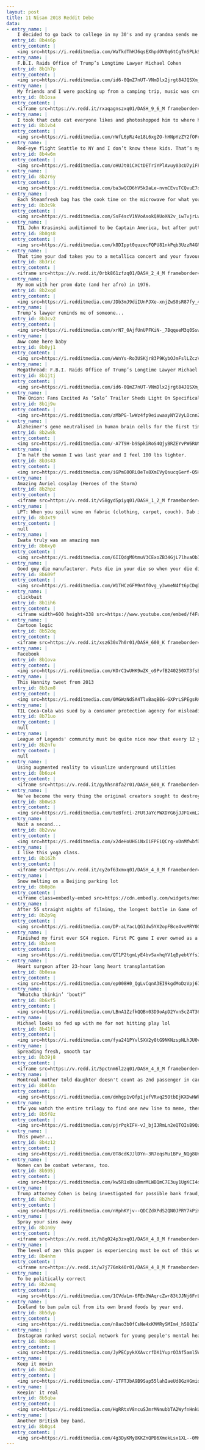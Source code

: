 ```yaml
---
layout: post
title: 11 Nisan 2018 Reddit Debe
data:
- entry_name: |
    I decided to go back to college in my 30's and my grandma sends me a card every month for support.
  entry_id: 8b4s6p
  entry_content: |
    <img src=https://i.redditmedia.com/WaTkdThHJ6qsEXhpdOV0q6tCgTnSPLkSpItHlQJE8a0.jpg?s=9c0caa5c34dfa92dd13b43f103fc8baf frameborder=0>
- entry_name: |
    F.B.I. Raids Office of Trump’s Longtime Lawyer Michael Cohen
  entry_id: 8b1h7p
  entry_content: |
    <img src=https://i.redditmedia.com/id6-0QmZ7nUT-VNmDlx2jrgt84JQSXm_OGuY5PeLowY.jpg?s=ee1dd4f534b9f277a893267325d7a145 frameborder=0>
- entry_name: |
    My friends and I were packing up from a camping trip, music was created, via bungee chord, and magic ensued...
  entry_id: 8b1osa
  entry_content: |
    <iframe src=https://v.redd.it/rxaqagnszxq01/DASH_9_6_M frameborder=0></iframe>
- entry_name: |
    I took that cute cat everyone likes and photoshopped him to where he belongs
  entry_id: 8b1vb4
  entry_content: |
    <img src=https://i.redditmedia.com/nWfL6pRz4e18L6xgZO-hHNpYzZY2fOFcMitG7BwEfWo.jpg?s=34356ba1a8285ae4f0542267c1d34012 frameborder=0>
- entry_name: |
    Red-eye flight Seattle to NY and I don’t know these kids. That’s my seat in the middle :(
  entry_id: 8b4w6m
  entry_content: |
    <img src=https://i.redditmedia.com/oHUJt0iCXCtDETriYPlAvuy03cU7yiFFTKRWkK31pOg.jpg?s=083e79e0a96c4a73966b9456f1606bc3 frameborder=0>
- entry_name: |
  entry_id: 8b2r6y
  entry_content: |
    <img src=https://i.redditmedia.com/ba3wQCD6hV5kDaLe-nvmCEvuTCQvuE7qWPNFmlw_diI.jpg?s=f8d4f673e184197da8df4f5187030944 frameborder=0>
- entry_name: |
    Each Steamfresh bag has the cook time on the microwave for what you are cooking
  entry_id: 8b3c9k
  entry_content: |
    <img src=https://i.redditmedia.com/SsF4scV1NVoAsokQAUoXN2v_iwTvjrLwuJRz2a-bHA8.jpg?s=b41a0dbba51572910466dc31f5f5651e frameborder=0>
- entry_name: |
    TIL John Krasinski auditioned to be Captain America, but after putting on the costume said “I’m not Captain America”
  entry_id: 8b0gs8
  entry_content: |
    <img src=https://i.redditmedia.com/k8DIppt0quzecFQPU81nkPqb3UzzR4GRPMmWZOZ_HTM.jpg?s=952cba291e843e7173fb385f7b7900f2 frameborder=0>
- entry_name: |
    That time your dad takes you to a metallica concert and your favourite band member notices you.
  entry_id: 8b3ric
  entry_content: |
    <iframe src=https://v.redd.it/0rbk861zfzq01/DASH_2_4_M frameborder=0></iframe>
- entry_name: |
    My mom with her prom date (and her afro) in 1976.
  entry_id: 8b2xqd
  entry_content: |
    <img src=https://i.redditmedia.com/JDb3mJ9diIUnPJXe-xnjZwS0sR87fy_47mgZqpoa8w0.jpg?s=b4abefbe57430ed783c5ca7d733892a4 frameborder=0>
- entry_name: |
    Trump’s lawyer reminds me of someone...
  entry_id: 8b3cv2
  entry_content: |
    <img src=https://i.redditmedia.com/xrN7_0AjfUnUPFKiN-_7BqqeeM3q0SswmYl0miuGutM.jpg?s=727851ed5de527cdeb1133da985afb8c frameborder=0>
- entry_name: |
    Aww come here baby
  entry_id: 8b0yj1
  entry_content: |
    <img src=https://i.redditmedia.com/wWnYs-Ro3USKjr83P9KybOJmFslLZczVnkOd9S8N2SI.png?s=3c35303f2b520f68a1b17c5edeab3fa3 frameborder=0>
- entry_name: |
    Megathread: F.B.I. Raids Office of Trump’s Longtime Lawyer Michael Cohen
  entry_id: 8b1jtj
  entry_content: |
    <img src=https://i.redditmedia.com/id6-0QmZ7nUT-VNmDlx2jrgt84JQSXm_OGuY5PeLowY.jpg?s=ee1dd4f534b9f277a893267325d7a145 frameborder=0>
- entry_name: |
    The Onion: Fans Excited As ‘Solo’ Trailer Sheds Light On Specifically How It Will Suck
  entry_id: 8b1j9u
  entry_content: |
    <img src=https://i.redditmedia.com/zMbPG-lwWz4fp9eiuwaayNY2VyLOcnn2EDPaZta1htI.jpg?s=f6da23c13679f3b2281aafbf7e9c08b2 frameborder=0>
- entry_name: |
    Alzheimer's gene neutralised in human brain cells for the first time
  entry_id: 8b2w8k
  entry_content: |
    <img src=https://i.redditmedia.com/-A7T9H-b9SpkiRoS4QjyBRZEYvPW6RUNVljVHsJ7F0o.jpg?s=a18696616cbf12ff68c154361f361d5a frameborder=0>
- entry_name: |
    I’m half the woman I was last year and I feel 100 lbs lighter.
  entry_id: 8b3s43
  entry_content: |
    <img src=https://i.redditmedia.com/iGPmG0ORLOeTx8XmEVyQsucqGerf-Q5H9x2GN4Kliq0.jpg?s=9958c16d8a2110f3f858b3093f84ef84 frameborder=0>
- entry_name: |
    Amazing Auriel cosplay (Heroes of the Storm)
  entry_id: 8b2hpz
  entry_content: |
    <iframe src=https://v.redd.it/v58gyd5piyq01/DASH_1_2_M frameborder=0></iframe>
- entry_name: |
    LPT: When you spill wine on fabric (clothing, carpet, couch). Dab it carefully with a paper towel to absorb most of the liquid, then pour salt over the remaining stain. The next day, the salt will have absorbed most the wine and you just vacuum it up. This has saved me tons of permanent wine stains!
  entry_id: 8b3xt9
  entry_content: |
    null
- entry_name: |
    Iwata truly was an amazing man
  entry_id: 8b6xy0
  entry_content: |
    <img src=https://i.redditmedia.com/6IIQdgM0tmuV3CExoZB34GjL7lhvaOb3iUyNTqiCqMI.jpg?s=8bea898904825dd86fec585063d4c0fe frameborder=0>
- entry_name: |
    Good guy die manufacturer. Puts die in your die so when your die dies you have a new die
  entry_id: 8b609f
  entry_content: |
    <img src=https://i.redditmedia.com/W1THCzGFM9ntfOvg_y3wmeN4ft6pCDqDJAqDOpnSkGc.jpg?s=0f8ef3215620cd5a2530b862a0d2fbe2 frameborder=0>
- entry_name: |
    clickbait
  entry_id: 8b1ih6
  entry_content: |
    <iframe width=600 height=338 src=https://www.youtube.com/embed/f4FuOi9rvKw?feature=oembed&enablejsapi=1&enablejsapi=1&enablejsapi=1 frameborder=0 allow=autoplay; encrypted-media allowfullscreen></iframe>
- entry_name: |
    Cartoon logic
  entry_id: 8b52dq
  entry_content: |
    <iframe src=https://v.redd.it/xsz630x7h0r01/DASH_600_K frameborder=0></iframe>
- entry_name: |
    Facebook
  entry_id: 8b1ova
  entry_content: |
    <img src=https://i.redditmedia.com/KOrC1wUHK9wZK_o9PvfB240250XT3fsBLJjYJDd1FjE.jpg?s=d2ffdf95b8a323447878146d92ece146 frameborder=0>
- entry_name: |
    This Hannity tweet from 2013
  entry_id: 8b3zm8
  entry_content: |
    <img src=https://i.redditmedia.com/0MGWzNdSA4TlvBaqBEG-GXPrLSPEgsRKYisryyb-5IM.jpg?s=8bca4ff67f9c37ab92bbf5a4e5ead9ff frameborder=0>
- entry_name: |
    TIL Coca-Cola was sued by a consumer protection agency for misleading health claims regarding VitaminWater, which contains 33 grams of sugar per bottle. Coca-Cola's defense was that no consumer could reasonably be misled into thinking VitaminWater was a healthy beverage.”
  entry_id: 8b71uo
  entry_content: |
    null
- entry_name: |
    League of Legends' community must be quite nice now that every 12 years olds are playing Fortnite.
  entry_id: 8b2nfu
  entry_content: |
    null
- entry_name: |
    Using augmented reality to visualize underground utilities
  entry_id: 8b6oz4
  entry_content: |
    <iframe src=https://v.redd.it/gyhhsn8fa2r01/DASH_600_K frameborder=0></iframe>
- entry_name: |
    We’ve become the very thing the original creators sought to destroy!
  entry_id: 8b0ws3
  entry_content: |
    <img src=https://i.redditmedia.com/teBfnti-2FUtJaYcPWXDYG6jJJFGxmL27LKJ0R-9liM.jpg?s=a87a587e8fd1642c3f69cbe8e87ee1a8 frameborder=0>
- entry_name: |
    Wait a second...
  entry_id: 8b2vvw
  entry_content: |
    <img src=https://i.redditmedia.com/x2deHoUHGiNxIiFPEiQCrg-xDnMfwbfDBaHnUy1v0dI.jpg?s=aaeb168167582933d40820bdb24f40d6 frameborder=0>
- entry_name: |
    I like this yoga class.
  entry_id: 8b162h
  entry_content: |
    <iframe src=https://v.redd.it/cy2of63xmxq01/DASH_4_8_M frameborder=0></iframe>
- entry_name: |
    Snow melting on a Beijing parking lot
  entry_id: 8b0p8n
  entry_content: |
    <iframe class=embedly-embed src=https://cdn.embedly.com/widgets/media.html?src=https%3A%2F%2Fgfycat.com%2Fifr%2FGiftedThankfulCoqui&url=https%3A%2F%2Fgfycat.com%2FGiftedThankfulCoqui&image=https%3A%2F%2Fthumbs.gfycat.com%2FGiftedThankfulCoqui-size_restricted.gif&key=2aa3c4d5f3de4f5b9120b660ad850dc9&type=text%2Fhtml&schema=gfycat width=416 height=720 scrolling=no frameborder=0 allowfullscreen></iframe>
- entry_name: |
    After 55 straight nights of filming, the longest battle in Game of Thrones has finished filming and the cast given a letter by the producer
  entry_id: 8b2p9q
  entry_content: |
    <img src=https://i.redditmedia.com/DP-aLYacLQG1dw5YX2opFBce4voMRY0ONA6JsqQh39A.jpg?s=b0841093f41d4e06197dda3e73dbb210 frameborder=0>
- entry_name: |
    Finished my first ever SC4 region. First PC game I ever owned as a kid. Desecration Nation, Population: 3,354,774!
  entry_id: 8b3xem
  entry_content: |
    <img src=https://i.redditmedia.com/QT1P2tgmLyE4bvSaxhqYV1qByebtYfsJ6cs3IunIh9Y.png?s=911ad5fb8782a38eb9b31280c6f34ad4 frameborder=0>
- entry_name: |
    Heart surgeon after 23-hour long heart transplantation
  entry_id: 8b0esa
  entry_content: |
    <img src=https://i.redditmedia.com/ep008H0_QgLvCqnA3EI9kgdMoDzVpj67S3JPtumq7ms.jpg?s=22e76605f37a1d24ad428c518695825d frameborder=0>
- entry_name: |
    “Whatcha thinkin’ ‘bout?”
  entry_id: 8b6xf5
  entry_content: |
    <img src=https://i.redditmedia.com/LBnA1ZzfkQQBn03D9oApD2Yvn5cZ4T36MUuJuWKun7U.jpg?s=3d221432198d0cf668182459993129df frameborder=0>
- entry_name: |
    Michael looks so fed up with me for not hitting play lol
  entry_id: 8b41fl
  entry_content: |
    <img src=https://i.redditmedia.com/fya241PYvlSXV2y8tG9NKNzspNLhJU0v5QFpBmG88Lk.jpg?s=336eecc8ddc0d8dabae115bb1435c33e frameborder=0>
- entry_name: |
    Spreading fresh, smooth tar
  entry_id: 8b39j8
  entry_content: |
    <iframe src=https://v.redd.it/5pctnm6l2zq01/DASH_4_8_M frameborder=0></iframe>
- entry_name: |
    Montreal mother told daughter doesn't count as 2nd passenger in carpool lane
  entry_id: 8b0l4n
  entry_content: |
    <img src=https://i.redditmedia.com/dmhgp1vQfp1jefVRvq25OtbEjKXDwHWkNwf01HnYtA0.jpg?s=0aed738b857982ee3253f63e6e318e1d frameborder=0>
- entry_name: |
    tfw you watch the entire trilogy to find one new line to meme, then watch it only get 3 upvotes
  entry_id: 8b5f8z
  entry_content: |
    <img src=https://i.redditmedia.com/pjrPqkIFH-vJ_bjIJRmLn2eQTOIsB9QzxfhL7r66Zko.png?s=f3201ce332c49598ecf59dfe4c8639ea frameborder=0>
- entry_name: |
    This power...
  entry_id: 8b4z12
  entry_content: |
    <img src=https://i.redditmedia.com/0T8cdKJJlDYn-3R7eqsMu1BPv_NQg8UndKv3rRM6F3U.jpg?s=002a85d13f7d26fa4a53e89a4e6d0115 frameborder=0>
- entry_name: |
    Women can be combat veterans, too.
  entry_id: 8b595j
  entry_content: |
    <img src=https://i.redditmedia.com/kw5R1xBsuBmrMLWBQmC7E3uy1UgKCI4d-dJrfndS2vI.jpg?s=d0989d22b82dfbf181824c4092f29ab3 frameborder=0>
- entry_name: |
    Trump attorney Cohen is being investigated for possible bank fraud, campaign finance violations, according to a person familiar with the case
  entry_id: 8b2hc2
  entry_content: |
    <img src=https://i.redditmedia.com/nHphKYjv--QDCZdXPdS2QN0JPRY7kPiH5-iyYQUbYdg.jpg?s=d5c15e30652bda2288433d77ac6368d6 frameborder=0>
- entry_name: |
    Spray your sins away
  entry_id: 8b1n0y
  entry_content: |
    <iframe src=https://v.redd.it/h8g024p3zxq01/DASH_4_8_M frameborder=0></iframe>
- entry_name: |
    The level of zen this pupper is experiencing must be out of this world
  entry_id: 8b4nhm
  entry_content: |
    <iframe src=https://v.redd.it/w7j776mk40r01/DASH_4_8_M frameborder=0></iframe>
- entry_name: |
    To be politically correct
  entry_id: 8b2xmq
  entry_content: |
    <img src=https://i.redditmedia.com/1CVdaLm-6FEn3WAqrcZwr83tJJNj6FrLjOwonkEZt4c.jpg?s=0bdaad86f0e96b2dfb4f5db9027c942a frameborder=0>
- entry_name: |
    Iceland to ban palm oil from its own brand foods by year end.
  entry_id: 8b5dyp
  entry_content: |
    <img src=https://i.redditmedia.com/n8ao3b0fCsNe4xKMMRySMIm4_h58QIaTcHVIrI1g2rQ.jpg?s=031ee217d2888de401ebc479bc90af2b frameborder=0>
- entry_name: |
    Instagram ranked worst social network for young people's mental health
  entry_id: 8b0oem
  entry_content: |
    <img src=https://i.redditmedia.com/JyPECpykXXAvcrfDX1YuprO3Af5aml5W_VMFOFHQa9o.jpg?s=5af836cda055437e8a11c47c7ffe0a0e frameborder=0>
- entry_name: |
    Keep it movin
  entry_id: 8b3wo2
  entry_content: |
    <img src=https://i.redditmedia.com/-1TFTJbA9B9Sap55lahIaeUd8GzHGmiqdFzonGK3cYs.jpg?s=454b8bfc9e9df7b86c92cbe35ab954f8 frameborder=0>
- entry_name: |
    Keepin' it real
  entry_id: 8b5qba
  entry_content: |
    <img src=https://i.redditmedia.com/HgRRtxV8ncuSJmrMNnubbTA2WyfnHnkUdkhvllViZZs.jpg?s=699733659715562045e99f7688850442 frameborder=0>
- entry_name: |
    Another British boy band.
  entry_id: 8b0gs4
  entry_content: |
    <img src=https://i.redditmedia.com/4g3DyKMy8KKZnQPB6XmekLsx1XL--0MK43f_RFy-NsY.jpg?s=a4dbe4a1b5e7e1d86b862c75a20005b4 frameborder=0>
---
```

